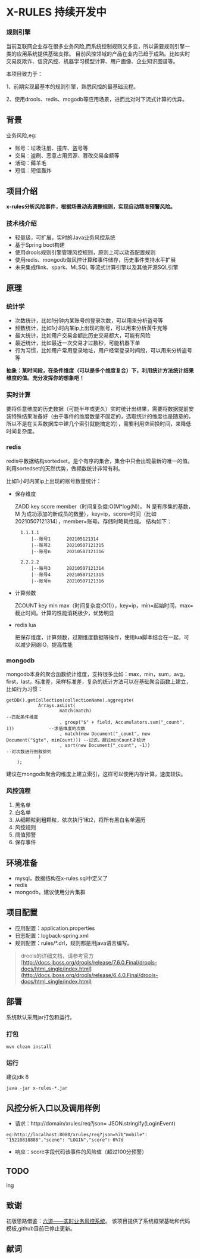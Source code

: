 # X-RULES  持续开发中
### 规则引擎
  当前互联网企业存在很多业务风险,而系统控制规则又多变，所以需要规则引擎一类的应用系统提供基础支撑。
  目前风控领域的产品在业内已趋于成熟。比如实时交易反欺诈、信贷风控、机器学习模型计算、用户画像、企业知识图谱等。

本项目致力于：

  1、前期实现最基本的规则引擎，熟悉风控的最基础流程。

  2、使用drools、redis、mogodb等应用场景，进而比对时下流式计算的优异。

## 背景
 业务风险,eg:

* 账号：垃圾注册、撞库、盗号等
* 交易：盗刷、恶意占用资源、篡改交易金额等
* 活动：薅羊毛
* 短信：短信轰炸

## 项目介绍
**x-rules分析风险事件，根据场景动态调整规则，实现自动精准预警风险。**

### 技术栈介绍
* 轻量级，可扩展，实时的Java业务风控系统
* 基于Spring boot构建
* 使用drools规则引擎管理风控规则，原则上可以动态配置规则
* 使用redis、mongodb做风控计算和事件储存，历史事件支持水平扩展
* 未来集成flink、spark、MLSQL 等流式计算引擎以及其他开源SQL引擎

## 原理
### 统计学
* 次数统计，比如1分钟内某账号的登录次数，可以用来分析盗号等
* 频数统计，比如1小时内某ip上出现的账号，可以用来分析黄牛党等
* 最大统计，比如用户交易金额比历史交易都大，可能有风险
* 最近统计，比如最近一次交易才过数秒，可能机器下单
* 行为习惯，比如用户常用登录地址，用户经常登录时间段，可以用来分析盗号等

**抽象：某时间段，在条件维度（可以是多个维度复合）下，利用统计方法统计结果维度的值。充分发挥你的想象吧！**

### 实时计算
要将任意维度的历史数据（可能半年或更久）实时统计出结果，需要将数据提前安装特殊结果准备好（由于事件的维度数量不固定的，选取统计的维度也是随意的，所以不是在关系数据库中建几个索引就能搞定的），需要利用空间换时间，来降低时间复杂度。

### redis
redis中数据结构sortedset，是个有序的集合，集合中只会出现最新的唯一的值。利用sortedset的天然优势，做频数统计非常有利。

比如1小时内某ip上出现的账号数量统计：

* 保存维度

	ZADD key score member（时间复杂度:O(M*log(N))， N 是有序集的基数， M 为成功添加的新成员的数量），key=ip，score=时间（比如20210507121314），member=账号。存储时略耗性能。
	结构如下：

		1.1.1.1
			|--账号1		202105121314
			|--账号2		20210507121315
			|--账号n		20210507121316
		
		2.2.2.2
			|--账号3		20210507121314
			|--账号4		20210507121315
			|--账号m		20210507121316

* 计算频数

	ZCOUNT key min max（时间复杂度:O(1)），key=ip，min=起始时间，max=截止时间。计算的性能消耗极少，优势明显
* redis lua

	把保存维度，计算频数，过期维度数据等操作，使用lua脚本结合在一起，可以减少网络IO，提高性能


### mongodb
mongodb本身的聚合函数统计维度，支持很多比如：max，min，sum，avg，first，last，标准差，采样标准差，复杂的统计方法可以在基础聚合函数上建立，比如行为习惯：

	getDB().getCollection(collectionName).aggregate(
	            Arrays.asList(
	                    match(match)													--匹配条件维度
	                    , group("$" + field, Accumulators.sum("_count", 1))				--求值维度的次数
	                    , match(new Document("_count", new Document("$gte", minCount))) --过滤，超过minCount才统计
	                    , sort(new Document("_count", -1))								--对次数进行倒叙排列
	            )
	    );

建议在mongodb聚合的维度上建立索引，这样可以使用内存计算，速度较快。

### 风控流程
1. 黑名单
2. 白名单
3. 从细颗粒到粗颗粒，依次执行1和2，将所有黑白名单遍历
4. 风控规则
5. 阈值预警
6. 保存事件

## 环境准备
* mysql，数据结构在x-rules.sql中定义了
* redis
* mongodb，建议使用分片集群

## 项目配置
* 应用配置：application.properties
* 日志配置：logback-spring.xml
* 规则配置：rules/*.drl，规则都是用java语言编写。

> drools的详细文档，请参考官方	[http://docs.jboss.org/drools/release/7.6.0.Final/drools-docs/html_single/index.html](http://docs.jboss.org/drools/release/6.4.0.Final/drools-docs/html_single/index.html)

## 部署
系统默认采用jar打包和运行。
### 打包

	mvn clean install

### 运行
建议jdk 8

	java -jar x-rules-*.jar

## 风控分析入口以及调用样例
* 请求：http://domain/xrules/req?json= JSON.stringify(LoginEvent)

`eg:http://localhost:8080/xrules/req?json=%7b"mobile": "15210818888","scene": "LOGIN","score": 0%7d`

* 响应：score字段代码该事件的风险值（超过100分预警）


## TODO
ing

## 致谢
初版思路借鉴：[六道——实时业务风控系统](https://github.com/ysrc/Liudao)。 该项目提供了系统框架基础和代码模板,github目前已停止更新。

## 献词	

